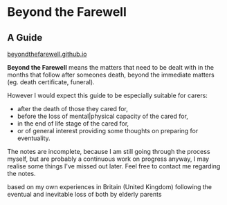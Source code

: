 # Beyond the Farewell
## A Guide

[beyondthefarewell.github.io](https://beyondthefarewell.github.io/)

**Beyond the Farewell** means the matters that need to be dealt with in the months that follow after someones death, beyond the immediate matters (eg. death certificate, funeral).

However I would expect this guide to be especially suitable for carers:

- after the death of those they cared for,
- before the loss of mental|physical capacity of the cared for,
- in the end of life stage of the cared for,
- or of general interest providing some thoughts on preparing for eventuality.

The notes are incomplete, because I am still going through the process myself, but are probably a continuous work on progress anyway, I may realise some things I've missed out later. Feel free to contact me regarding the notes.

based on my own experiences in Britain (United Kingdom) following the eventual and inevitable loss of both by elderly parents
